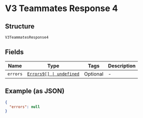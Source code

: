 
# V3 Teammates Response 4

## Structure

`V3TeammatesResponse4`

## Fields

| Name | Type | Tags | Description |
|  --- | --- | --- | --- |
| `errors` | [`Errors9[] \| undefined`](../../doc/models/errors-9.md) | Optional | - |

## Example (as JSON)

```json
{
  "errors": null
}
```

